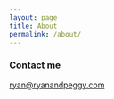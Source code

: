 ```yaml
---
layout: page
title: About
permalink: /about/
---
```


### Contact me

[ryan@ryanandpeggy.com](mailto:ryan@ryanandpeggy.com)
